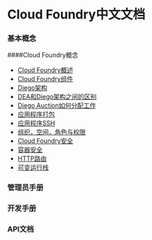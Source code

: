 # Cloud Foundry中文文档

### 基本概念

####Cloud Foundry概念
* [Cloud Foundry概述]
* [Cloud Foundry组件]
* [Diego架构]
* [DEA和Diego架构之间的区别]
* [Diego Auction如何分配工作]
* [应用程序打包]
* [应用程序SSH]
* [组织，空间，角色与权限]
* [Cloud Foundry安全]
* [容器安全]
* [HTTP路由]
* [可变运行栈]

### 管理员手册


### 开发手册


### API文档

[Cloud Foundry概述]: general-information/cloud-foundry-concepts/Cloud-Foundry-Overview.md
[Cloud Foundry组件]: general-information/cloud-foundry-concepts/Cloud-Foundry-Components.md
[Diego架构]: general-information/cloud-foundry-concepts/Diego-Architecture.md
[DEA和Diego架构之间的区别]: general-information/cloud-foundry-concepts/Differences-Between-DEA-and-Diego-Architectures.md
[Diego Auction如何分配工作]: general-information/cloud-foundry-concepts/How-the-Diego-Auction-Allocates-Jobs.md
[应用程序打包]: general-information/cloud-foundry-concepts/How-Application-Are-Staged.md
[应用程序SSH]: general-information/cloud-foundry-concepts/Understanding-Application-SSH.md
[组织，空间，角色与权限]: general-information/cloud-foundry-concepts/Orgs-Spaces-Roles-and-Permissions.md
[Cloud Foundry安全]: general-information/cloud-foundry-concepts/Understanding-Cloud-Foundry-Security.md
[容器安全]: general-information/cloud-foundry-concepts/Understanding-Container-Security.md
[HTTP路由]: general-information/cloud-foundry-concepts/HTTP-Routing.md
[可变运行栈]: general-information/cloud-foundry-concepts/Changing-Stacks.md
